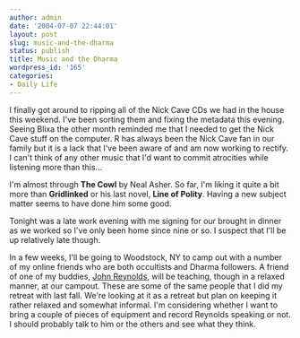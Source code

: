 ```yaml
---
author: admin
date: '2004-07-07 22:44:01'
layout: post
slug: music-and-the-dharma
status: publish
title: Music and the Dharma
wordpress_id: '165'
categories:
- Daily Life
---
```

I finally got around to ripping all of the Nick Cave CDs we had in the house this weekend. I've been sorting them and fixing the metadata this evening. Seeing Blixa the other month reminded me that I needed to get the Nick Cave stuff on the computer. R has always been the Nick Cave fan in our family but it is a lack that I've been aware of and am now working to rectify. I can't think of any other music that I'd want to commit atrocities while listening more than this...

I'm almost through <strong>The Cowl</strong> by Neal Asher. So far, I'm liking it quite a bit more than <strong>Gridlinked</strong> or his last novel, <strong>Line of Polity</strong>. Having a new subject matter seems to have done him some good.

Tonight was a late work evening with me signing for our brought in dinner as we worked so I've only been home since nine or so. I suspect that I'll be up relatively late though.

In a few weeks, I'll be going to Woodstock, NY to camp out with a number of my online friends who are both occultists and Dharma followers. A friend of one of my buddies, <a href="http://www.vajranatha.com/">John Reynolds</a>, will be teaching, though in a relaxed manner, at our campout. These are some of the same people that I did my retreat with last fall. We're looking at it as a retreat but plan on keeping it rather relaxed and somewhat informal. I'm considering whether I want to bring a couple of pieces of equipment and record Reynolds speaking or not. I should probably talk to him or the others and see what they think.
